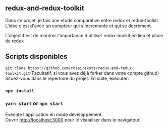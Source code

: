 ## redux-and-redux-toolkit


Dans ce projet, je fais une etude comparative entre redux et redux-toolkit.
L'idee c'est d'avoir un compteur qui s'incremente et qui se decrement.

L'objectif est de montrer l'importance d'utiliser redux-toolkit en lieu  et place de redux

## Scripts disponibles
 `git clone https://github.com/rosairekota/redux-and-redux-toolkit.git`(Facultatif, si vous avez déjà forker dans votre compte github)
Situez-vous dans le répertoire du projet. En suite, exécuter:

### `npm install`
### `yarn start` or `npm start`

Exécute l'application en mode développement.<br />
Ouvrir [http://localhost:3000](http://localhost:3000) pour le visualiser dans le navigateur.
